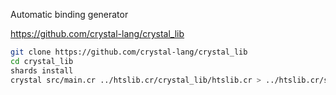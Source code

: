 Automatic binding generator

https://github.com/crystal-lang/crystal_lib

```sh
git clone https://github.com/crystal-lang/crystal_lib
cd crystal_lib
shards install
crystal src/main.cr ../htslib.cr/crystal_lib/htslib.cr > ../htslib.cr/src/hts/htslib.cr
```

